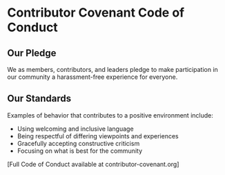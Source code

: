 # Contributor Covenant Code of Conduct

## Our Pledge

We as members, contributors, and leaders pledge to make participation in our
community a harassment-free experience for everyone.

## Our Standards

Examples of behavior that contributes to a positive environment include:
* Using welcoming and inclusive language
* Being respectful of differing viewpoints and experiences
* Gracefully accepting constructive criticism
* Focusing on what is best for the community

[Full Code of Conduct available at contributor-covenant.org]
